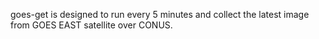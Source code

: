 goes-get is designed to run every 5 minutes and collect the latest image from 
GOES EAST satellite over CONUS.